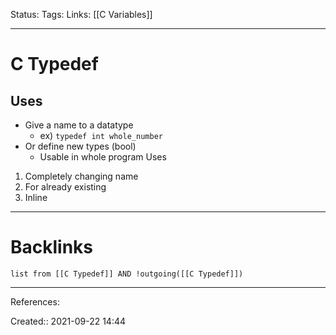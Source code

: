 Status: 
Tags: 
Links: [[C Variables]]
___
# C Typedef
## Uses
- Give a name to a datatype
	- ex) `typedef int whole_number`
- Or define new types (bool)
	- Usable in whole program
Uses
1. Completely changing name
1. For already existing
1. Inline
___
# Backlinks
```dataview
list from [[C Typedef]] AND !outgoing([[C Typedef]])
```
___
References:

Created:: 2021-09-22 14:44

